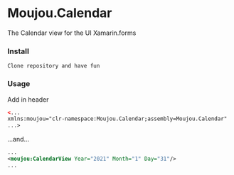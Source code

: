 # Moujou.Calendar
The Calendar view for the UI Xamarin.forms
### Install
```Clone repository and have fun```

### Usage
Add in header
```xml
<...
xmlns:moujou="clr-namespace:Moujou.Calendar;assembly=Moujou.Calendar"
...>
```
...and...
```xml
...
<moujou:CalendarView Year="2021" Month="1" Day="31"/>
...
```
